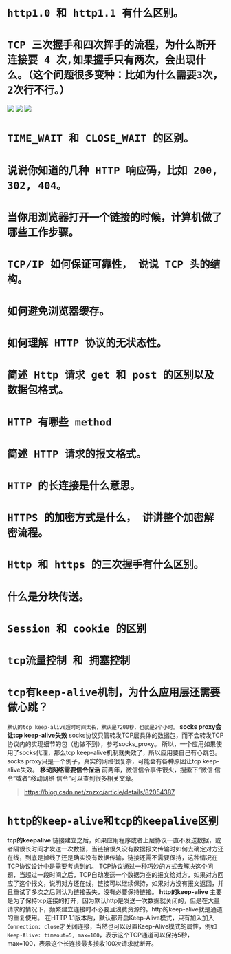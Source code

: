 # `http1.0 和 http1.1 有什么区别。`

#  `TCP 三次握手和四次挥手的流程，为什么断开连接要 4 次,如果握手只有两次，会出现什么。（这个问题很多变种：比如为什么需要3次，2次行不行。）`
![](https://s2.ax1x.com/2019/10/15/KPWQB9.png)
![](https://s2.ax1x.com/2019/10/15/KPW3A1.png)
![](https://s2.ax1x.com/2019/10/17/KkDrRg.png)


# `TIME_WAIT 和 CLOSE_WAIT 的区别。`

# `说说你知道的几种 HTTP 响应码，比如 200, 302, 404。`

# `当你用浏览器打开一个链接的时候，计算机做了哪些工作步骤。`

# `TCP/IP 如何保证可靠性， 说说 TCP 头的结构。`

# `如何避免浏览器缓存。`

# `如何理解 HTTP 协议的无状态性。`

# `简述 Http 请求 get 和 post 的区别以及数据包格式。`

# `HTTP 有哪些 method `

# `简述 HTTP 请求的报文格式。`

# `HTTP 的长连接是什么意思。`

# `HTTPS 的加密方式是什么， 讲讲整个加密解密流程。`

# `Http 和 https 的三次握手有什么区别。`

# `什么是分块传送。`

# `Session 和 cookie 的区别`

# `tcp流量控制 和 拥塞控制`
# `tcp有keep-alive机制，为什么应用层还需要做心跳？`
`默认的tcp keep-alive超时时间太长，默认是7200秒，也就是2个小时。`
**socks proxy会让tcp keep-alive失效**
socks协议只管转发TCP层具体的数据包，而不会转发TCP协议内的实现细节的包（也做不到），参考socks_proxy。
所以，一个应用如果使用了socks代理，那么tcp keep-alive机制就失效了，所以应用要自己有心跳包。socks proxy只是一个例子，真实的网络很复杂，可能会有各种原因让tcp keep-alive失效。
**移动网络需要信令保活**
前两年，微信信令事件很火，搜索下“微信 信令”或者“移动网络 信令”可以查到很多相关文章。
> https://blog.csdn.net/znzxc/article/details/82054387
# `http的keep-alive和tcp的keepalive区别`
**tcp的keepalive**
链接建立之后，如果应用程序或者上层协议一直不发送数据，或者隔很长时间才发送一次数据，当链接很久没有数据报文传输时如何去确定对方还在线，到底是掉线了还是确实没有数据传输，链接还需不需要保持，这种情况在TCP协议设计中是需要考虑到的。
TCP协议通过一种巧妙的方式去解决这个问题，当超过一段时间之后，TCP自动发送一个数据为空的报文给对方，如果对方回应了这个报文，说明对方还在线，链接可以继续保持，如果对方没有报文返回，并且重试了多次之后则认为链接丢失，没有必要保持链接。
**http的keep-alive**
主要是为了保持tcp连接的打开，因为默认http是发送一次数据就关闭的，但是在大量请求的情况下，频繁建立连接时不必要且浪费资源的。http的keep-alive就是通道的重复使用。
在HTTP 1.1版本后，默认都开启Keep-Alive模式，只有加入加入` Connection: close`才关闭连接，当然也可以设置Keep-Alive模式的属性，例如` Keep-Alive: timeout=5, max=100`，表示这个TCP通道可以保持5秒，max=100，表示这个长连接最多接收100次请求就断开。